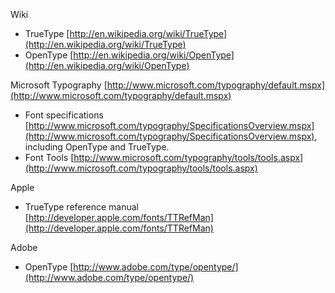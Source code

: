 Wiki

-   TrueType
    [http://en.wikipedia.org/wiki/TrueType](http://en.wikipedia.org/wiki/TrueType)
-   OpenType
    [http://en.wikipedia.org/wiki/OpenType](http://en.wikipedia.org/wiki/OpenType)

Microsoft Typography
[http://www.microsoft.com/typography/default.mspx](http://www.microsoft.com/typography/default.mspx)

-   Font specifications
    [http://www.microsoft.com/typography/SpecificationsOverview.mspx](http://www.microsoft.com/typography/SpecificationsOverview.mspx),
    including OpenType and TrueType.
-   Font Tools
    [http://www.microsoft.com/typography/tools/tools.aspx](http://www.microsoft.com/typography/tools/tools.aspx)

Apple

-   TrueType reference manual
    [http://developer.apple.com/fonts/TTRefMan](http://developer.apple.com/fonts/TTRefMan)

Adobe

-   OpenType
    [http://www.adobe.com/type/opentype/](http://www.adobe.com/type/opentype/)
